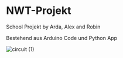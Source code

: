 # NWT-Projekt
School  Projekt by Arda, Alex and Robin

Bestehend aus Arduino Code und Python App

![circuit (1)](https://github.com/Ardasan10/NWT-Projekt/assets/106483779/c906cf8f-bf46-437d-89c5-146a646e9133)

